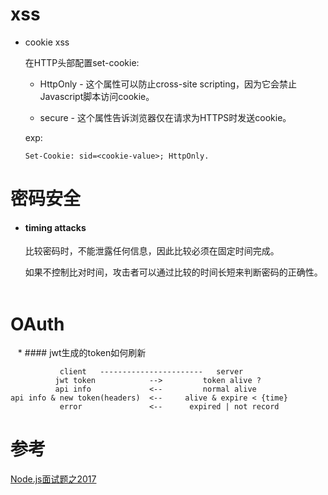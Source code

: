 
# xss

  * cookie xss
  
    在HTTP头部配置set-cookie:

      * HttpOnly - 这个属性可以防止cross-site scripting，因为它会禁止Javascript脚本访问cookie。
      
      * secure - 这个属性告诉浏览器仅在请求为HTTPS时发送cookie。
      
    exp:
    
       ```
       Set-Cookie: sid=<cookie-value>; HttpOnly.
       ```
  
# 密码安全

  * #### timing attacks 

    比较密码时，不能泄露任何信息，因此比较必须在固定时间完成。
    
    如果不控制比对时间，攻击者可以通过比较的时间长短来判断密码的正确性。
    
# OAuth
  
  * #### jwt生成的token如何刷新
   
  ```
             client   -----------------------   server
            jwt token            -->         token alive ? 
            api info             <--         normal alive 
  api info & new token(headers)  <--     alive & expire < {time}
             error               <--      expired | not record
  ```  
  
# 参考

[Node.js面试题之2017](https://cnodejs.org/topic/58eb64293145ae3f25fe614c)
